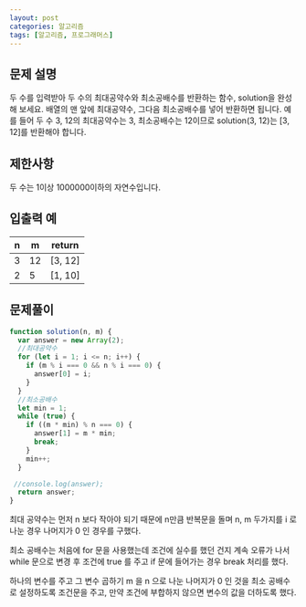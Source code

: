 ```yaml
---
layout: post
categories: 알고리즘
tags: [알고리즘, 프로그래머스]
---
```


## 문제 설명

두 수를 입력받아 두 수의 최대공약수와 최소공배수를 반환하는 함수, solution을 완성해 보세요. 배열의 맨 앞에 최대공약수, 그다음 최소공배수를 넣어 반환하면 됩니다. 예를 들어 두 수 3, 12의 최대공약수는 3, 최소공배수는 12이므로 solution(3, 12)는 [3, 12]를 반환해야 합니다.

## 제한사항

두 수는 1이상 1000000이하의 자연수입니다.

## 입출력 예

<table class="table">
        <thead><tr>
<th>n</th>
<th>m</th>
<th>return</th>
</tr>
</thead>
        <tbody><tr>
<td>3</td>
<td>12</td>
<td>[3, 12]</td>
</tr>
<tr>
<td>2</td>
<td>5</td>
<td>[1, 10]</td>
</tr>
</tbody>
      </table>

## 문제풀이

```javascript
function solution(n, m) {
  var answer = new Array(2);
  //최대공약수
  for (let i = 1; i <= n; i++) {
    if (m % i === 0 && n % i === 0) {
      answer[0] = i;
    }
  }
  //최소공배수
  let min = 1;
  while (true) {
    if ((m * min) % n === 0) {
      answer[1] = m * min;
      break;
    }
    min++;
  }

 //console.log(answer);
  return answer;
}
```

최대 공약수는 먼저 n 보다 작아야 되기 때문에 n만큼 반복문을 돌며 n, m 두가지를 i 로 나눈 경우 나머지가 0 인 경우를 구했다.

최소 공배수는 처음에 for 문을 사용했는데 조건에 실수를 했던 건지 계속 오류가 나서 while 문으로 변경 후 조건에 true 를 주고 if 문에 들어가는 경우 break 처리를 했다.

하나의 변수를 주고 그 변수 곱하기 m 을 n 으로 나눈 나머지가 0 인 것을 최소 공배수로 설정하도록 조건문을 주고, 만약 조건에 부합하지 않으면 변수의 값을 더하도록 했다.
